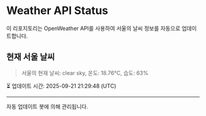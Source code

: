 
# Weather API Status

이 리포지토리는 OpenWeather API를 사용하여 서울의 날씨 정보를 자동으로 업데이트합니다.

## 현재 서울 날씨
> 서울의 현재 날씨: clear sky, 온도: 18.76°C, 습도: 63%

⏳ 업데이트 시간: 2025-09-21 21:29:48 (UTC)

---
자동 업데이트 봇에 의해 관리됩니다.
